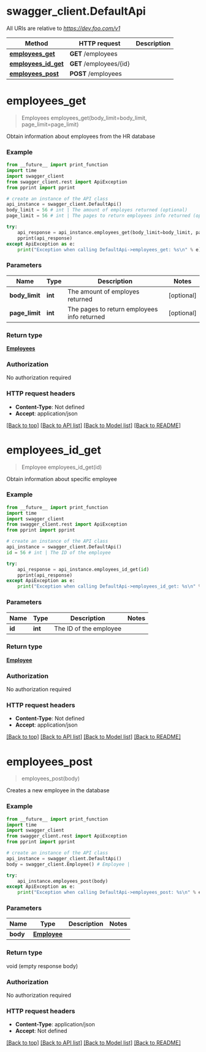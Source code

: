 # swagger_client.DefaultApi

All URIs are relative to *https://dev.foo.com/v1*

Method | HTTP request | Description
------------- | ------------- | -------------
[**employees_get**](DefaultApi.md#employees_get) | **GET** /employees | 
[**employees_id_get**](DefaultApi.md#employees_id_get) | **GET** /employees/{id} | 
[**employees_post**](DefaultApi.md#employees_post) | **POST** /employees | 

# **employees_get**
> Employees employees_get(body_limit=body_limit, page_limit=page_limit)



Obtain information about employees from the HR database

### Example
```python
from __future__ import print_function
import time
import swagger_client
from swagger_client.rest import ApiException
from pprint import pprint

# create an instance of the API class
api_instance = swagger_client.DefaultApi()
body_limit = 56 # int | The amount of employes returned (optional)
page_limit = 56 # int | The pages to return employees info returned (optional)

try:
    api_response = api_instance.employees_get(body_limit=body_limit, page_limit=page_limit)
    pprint(api_response)
except ApiException as e:
    print("Exception when calling DefaultApi->employees_get: %s\n" % e)
```

### Parameters

Name | Type | Description  | Notes
------------- | ------------- | ------------- | -------------
 **body_limit** | **int**| The amount of employes returned | [optional] 
 **page_limit** | **int**| The pages to return employees info returned | [optional] 

### Return type

[**Employees**](Employees.md)

### Authorization

No authorization required

### HTTP request headers

 - **Content-Type**: Not defined
 - **Accept**: application/json

[[Back to top]](#) [[Back to API list]](../README.md#documentation-for-api-endpoints) [[Back to Model list]](../README.md#documentation-for-models) [[Back to README]](../README.md)

# **employees_id_get**
> Employee employees_id_get(id)



Obtain information about specific employee

### Example
```python
from __future__ import print_function
import time
import swagger_client
from swagger_client.rest import ApiException
from pprint import pprint

# create an instance of the API class
api_instance = swagger_client.DefaultApi()
id = 56 # int | The ID of the employee

try:
    api_response = api_instance.employees_id_get(id)
    pprint(api_response)
except ApiException as e:
    print("Exception when calling DefaultApi->employees_id_get: %s\n" % e)
```

### Parameters

Name | Type | Description  | Notes
------------- | ------------- | ------------- | -------------
 **id** | **int**| The ID of the employee | 

### Return type

[**Employee**](Employee.md)

### Authorization

No authorization required

### HTTP request headers

 - **Content-Type**: Not defined
 - **Accept**: application/json

[[Back to top]](#) [[Back to API list]](../README.md#documentation-for-api-endpoints) [[Back to Model list]](../README.md#documentation-for-models) [[Back to README]](../README.md)

# **employees_post**
> employees_post(body)



Creates a new employee in the database

### Example
```python
from __future__ import print_function
import time
import swagger_client
from swagger_client.rest import ApiException
from pprint import pprint

# create an instance of the API class
api_instance = swagger_client.DefaultApi()
body = swagger_client.Employee() # Employee | 

try:
    api_instance.employees_post(body)
except ApiException as e:
    print("Exception when calling DefaultApi->employees_post: %s\n" % e)
```

### Parameters

Name | Type | Description  | Notes
------------- | ------------- | ------------- | -------------
 **body** | [**Employee**](Employee.md)|  | 

### Return type

void (empty response body)

### Authorization

No authorization required

### HTTP request headers

 - **Content-Type**: application/json
 - **Accept**: Not defined

[[Back to top]](#) [[Back to API list]](../README.md#documentation-for-api-endpoints) [[Back to Model list]](../README.md#documentation-for-models) [[Back to README]](../README.md)

